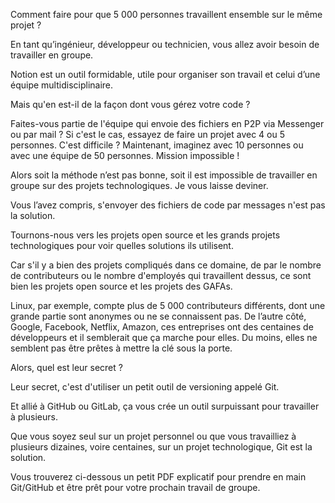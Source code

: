Comment faire pour que 5 000 personnes travaillent ensemble sur le même projet ?

En tant qu’ingénieur, développeur ou technicien, vous allez avoir besoin de travailler en groupe.

Notion est un outil formidable, utile pour organiser son travail et celui d’une équipe multidisciplinaire.

Mais qu'en est-il de la façon dont vous gérez votre code ?

Faites-vous partie de l'équipe qui envoie des fichiers en P2P via Messenger ou par mail ? Si c'est le cas, essayez de faire un projet avec 4 ou 5 personnes. C'est difficile ? Maintenant, imaginez avec 10 personnes ou avec une équipe de 50 personnes. Mission impossible !

Alors soit la méthode n’est pas bonne, soit il est impossible de travailler en groupe sur des projets technologiques. Je vous laisse deviner.

Vous l’avez compris, s'envoyer des fichiers de code par messages n'est pas la solution.

Tournons-nous vers les projets open source et les grands projets technologiques pour voir quelles solutions ils utilisent.

Car s'il y a bien des projets compliqués dans ce domaine, de par le nombre de contributeurs ou le nombre d'employés qui travaillent dessus, ce sont bien les projets open source et les projets des GAFAs.

Linux, par exemple, compte plus de 5 000 contributeurs différents, dont une grande partie sont anonymes ou ne se connaissent pas. De l’autre côté, Google, Facebook, Netflix, Amazon, ces entreprises ont des centaines de développeurs et il semblerait que ça marche pour elles. Du moins, elles ne semblent pas être prêtes à mettre la clé sous la porte.

Alors, quel est leur secret ?

Leur secret, c'est d'utiliser un petit outil de versioning appelé Git.

Et allié à GitHub ou GitLab, ça vous crée un outil surpuissant pour travailler à plusieurs.

Que vous soyez seul sur un projet personnel ou que vous travailliez à plusieurs dizaines, voire centaines, sur un projet technologique, Git est la solution.

Vous trouverez ci-dessous un petit PDF explicatif pour prendre en main Git/GitHub et être prêt pour votre prochain travail de groupe.
